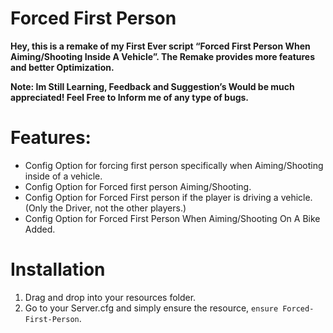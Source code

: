 # Forced First Person


**Hey, this is a remake of my First Ever script “Forced First Person When Aiming/Shooting Inside A Vehicle”.
The Remake provides more features and better Optimization.**


**Note: Im Still Learning, Feedback and Suggestion’s Would be much appreciated!
Feel Free to Inform me of any type of bugs.**


# Features:
* Config Option for forcing first person specifically when Aiming/Shooting inside of a vehicle.
* Config Option for Forced first person Aiming/Shooting.
* Config Option for Forced First person if the player is driving a vehicle. (Only the Driver, not the other players.)
* Config Option for Forced First Person When Aiming/Shooting On A Bike Added.




# Installation
1. Drag and drop into your resources folder.
2. Go to your Server.cfg and simply ensure the resource, `ensure Forced-First-Person`.

